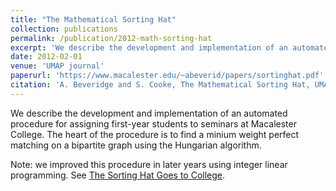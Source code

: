 ```yaml
---
title: "The Mathematical Sorting Hat"
collection: publications
permalink: /publication/2012-math-sorting-hat
excerpt: 'We describe the development and implementation of an automated procedure for assigning first-year students to seminars at Macalester College. The heart of the procedure is to find a minium weight perfect matching on a bipartite graph using the Hungarian algorithm.'
date: 2012-02-01
venue: 'UMAP journal'
paperurl: 'https://www.macalester.edu/~abeverid/papers/sortinghat.pdf'
citation: 'A. Beveridge and S. Cooke, The Mathematical Sorting Hat, UMAP journal, Vol. 33, No. 2 (2012), pp. 99-118.'
---
```


We describe the development and implementation of an automated procedure for assigning first-year students to seminars at Macalester College.
The heart of the procedure is to find a minium weight perfect matching on a bipartite graph using the Hungarian algorithm.

Note: we improved this procedure in later years using integer linear programming. 
See <a href="https://mathbeveridge.github.io/publication/2014-sorting-hat-college">The Sorting Hat Goes to College</a>.
